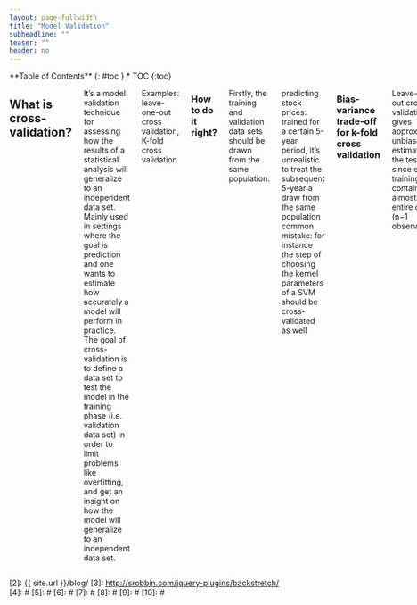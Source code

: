 ```yaml
---
layout: page-fullwidth
title: "Model Validation"
subheadline: ""
teaser: ""
header: no
---
```

<div class="row">
<div class="medium-4 medium-push-8 columns" markdown="1">
<div class="panel radius" markdown="1">
**Table of Contents**
{: #toc }
*  TOC
{:toc}
</div>
</div><!-- /.medium-4.columns -->

<div class="medium-8 medium-pull-4 columns" markdown="1">

## What is cross-validation?

It’s a model validation technique for assessing how the results of a statistical analysis will generalize to an independent data set. Mainly used in settings where the goal is prediction and one wants to estimate how accurately a model will perform in practice. The goal of cross-validation is to define a data set to test the model in the training phase (i.e. validation data set) in order to limit problems like overfitting, and get an insight on how the model will generalize to an independent data set.

Examples: leave-one-out cross validation, K-fold cross validation

### How to do it right?

Firstly, the training and validation data sets should be drawn from the same population.

predicting stock prices: trained for a certain 5-year period, it’s unrealistic to treat the subsequent 5-year a draw from the same population
common mistake: for instance the step of choosing the kernel parameters of a SVM should be cross-validated as well

### Bias-variance trade-off for k-fold cross validation

Leave-one-out cross-validation: gives approximately unbiased estimates of the test error since each training set contains almost the entire data set (n−1 observations).

But: we average the outputs of n fitted models, each of which is trained on an almost identical set of observations hence the outputs are highly correlated. Since the variance of a mean of quantities increases when correlation of these quantities increase, the test error estimate from a LOOCV has higher variance than the one obtained with k-fold cross validation

Typically, we choose k=5 or k=10, as these values have been shown empirically to yield test error estimates that suffer neither from excessively high bias nor high variance.

## Robust or accurate algorithms, how do you choose?

Simpler models are preferred if more complex models do not significantly improve the quality of the description for the observations.

Our ultimate goal is to design systems with good generalization capacity, that is, systems that correctly identify patterns in data instances not seen before. While the generalization performance of a learning system strongly depends on the complexity of the model assumed.

If the model is too simple, the system can only capture the actual data regularities in a rough manner. In this case, the system has poor generalization properties and is said to suffer from underfitting.

By contrast, if the model is too complex, the system can identify accidental patterns in the training data that need not be present in the test set. These spurious patterns can be the result of random fluctuations or of measurement errors during the data collection process. In this case, the generalization capacity of the learning system is also poor. The learning system is said to be affected by overfitting. Spurious patterns, which are only present by accident in the data, tend to have complex forms.

By the way, ensemble learning can help balancing bias/variance. Several weak learners together = strong learner.

## How do you select metrics?

### Classification

1. Recall / Sensitivity / True positive rate

2. Precision / Positive Predictive value

3. Specificity / True negative rate

4. Accuracy

5. ROC / AUC

ROC is a graphical plot that illustrates the performance of a binary classifier (SensitivitySensitivity Vs 1−Specificity1−Specificity or SensitivitySensitivity Vs SpecificitySpecificity). They are not sensitive to unbalanced classes.
AUC is the area under the ROC curve. Perfect classifier: AUC=1, fall on (0,1); 100% sensitivity (no FN) and 100% specificity (no FP)

6. Logarithmic loss

Punishes infinitely the deviation from the true value! It’s better to be somewhat wrong than emphatically wrong!

7. Misclassification Rate

8. F1-Score

### Regression

1. Mean Squared Error Vs Mean Absolute Error 

RMSE gives a relatively high weight to large errors. The RMSE is most useful when large errors are particularly undesirable.

The MAE is a linear score: all the individual differences are weighted equally in the average. MAE is more robust to outliers than MSE.

2. Root Mean Squared Logarithmic Error

RMSLE penalizes an under-predicted estimate greater than an over-predicted estimate (opposite to RMSE)

3. Weighted Mean Absolute Error

The weighted average of absolute errors. MAE and RMSE consider that each prediction provides equally precise information about the error variation, i.e. the standard variation of the error term is constant over all the predictions. Examples: recommender systems (differences between past and recent products)

</div><!-- /.medium-8.columns -->
</div><!-- /.row -->

 [1]: http://kramdown.gettalong.org/converter/html.html#toc
 [2]: {{ site.url }}/blog/
 [3]: http://srobbin.com/jquery-plugins/backstretch/
 [4]: #
 [5]: #
 [6]: #
 [7]: #
 [8]: #
 [9]: #
 [10]: #